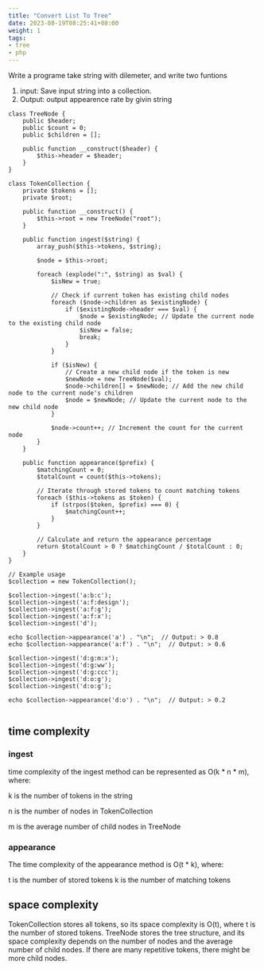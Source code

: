 ```yaml
---
title: "Convert List To Tree"
date: 2023-08-19T08:25:41+08:00
weight: 1
tags:
- tree
- php
---
```


Write a programe take string with dilemeter, and write two funtions

1. input: Save input string into a collection.
2. Output: output appearence rate by givin string




```injectablephp
class TreeNode {
    public $header;
    public $count = 0;
    public $children = [];

    public function __construct($header) {
        $this->header = $header;
    }
}

class TokenCollection {
    private $tokens = [];
    private $root;

    public function __construct() {
        $this->root = new TreeNode("root");
    }

    public function ingest($string) {
        array_push($this->tokens, $string);

        $node = $this->root;

        foreach (explode(":", $string) as $val) {
            $isNew = true;

            // Check if current token has existing child nodes
            foreach ($node->children as $existingNode) {
                if ($existingNode->header === $val) {
                    $node = $existingNode; // Update the current node to the existing child node
                    $isNew = false;
                    break;
                }
            }

            if ($isNew) {
                // Create a new child node if the token is new
                $newNode = new TreeNode($val);
                $node->children[] = $newNode; // Add the new child node to the current node's children
                $node = $newNode; // Update the current node to the new child node
            }

            $node->count++; // Increment the count for the current node
        }
    }

    public function appearance($prefix) {
        $matchingCount = 0;
        $totalCount = count($this->tokens);
        
        // Iterate through stored tokens to count matching tokens
        foreach ($this->tokens as $token) {
            if (strpos($token, $prefix) === 0) {
                $matchingCount++;
            }
        }

        // Calculate and return the appearance percentage
        return $totalCount > 0 ? $matchingCount / $totalCount : 0;
    }
}

// Example usage
$collection = new TokenCollection();

$collection->ingest('a:b:c');
$collection->ingest('a:f:design');
$collection->ingest('a:f:g');
$collection->ingest('a:f:x');
$collection->ingest('d');

echo $collection->appearance('a') . "\n";  // Output: > 0.8
echo $collection->appearance('a:f') . "\n";  // Output: > 0.6

$collection->ingest('d:g:m:x');
$collection->ingest('d:g:ww');
$collection->ingest('d:g:ccc');
$collection->ingest('d:o:g');
$collection->ingest('d:o:g');

echo $collection->appearance('d:o') . "\n";  // Output: > 0.2


```
## time complexity

### ingest

time complexity of the ingest method can be represented as O(k * n * m), where:

k is the number of tokens in the string

n is the number of nodes in TokenCollection

m is the average number of child nodes in TreeNode

### appearance

The time complexity of the appearance method is O(t * k), where:

t is the number of stored tokens
k is the number of matching tokens

## space complexity

TokenCollection stores all tokens, so its space complexity is O(t), 
where t is the number of stored tokens.
TreeNode stores the tree structure, 
and its space complexity depends on the number of
nodes and the average number of child nodes. 
If there are many repetitive tokens, there might be more child nodes.

